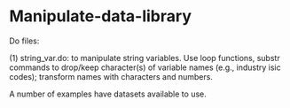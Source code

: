 # Manipulate-data-library

Do files:

(1) string_var.do: to manipulate string variables. Use loop functions, substr commands to drop/keep character(s) of variable names (e.g., industry isic codes); transform names with characters and numbers.

A number of examples have datasets available to use. 
